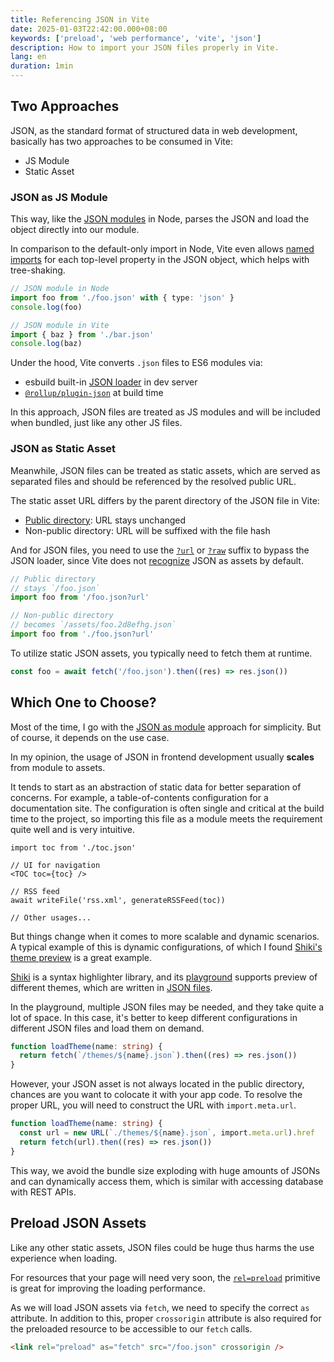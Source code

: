 ```yaml
---
title: Referencing JSON in Vite
date: 2025-01-03T22:42:00.000+08:00
keywords: ['preload', 'web performance', 'vite', 'json']
description: How to import your JSON files properly in Vite.
lang: en
duration: 1min
---
```


## Two Approaches

JSON, as the standard format of structured data in web development, basically has two approaches to be consumed in Vite:

- JS Module
- Static Asset

### JSON as JS Module

This way, like the [JSON modules](https://nodejs.org/docs/latest/api/esm.html#json-modules) in Node, parses the JSON and load the object directly into our module.

In comparison to the default-only import in Node, Vite even allows [named imports](https://vite.dev/config/shared-options.html#json-namedexports) for each top-level property in the JSON object, which helps with tree-shaking.

```ts
// JSON module in Node
import foo from './foo.json' with { type: 'json' }
console.log(foo)

// JSON module in Vite
import { baz } from './bar.json'
console.log(baz)
```

Under the hood, Vite converts `.json` files to ES6 modules via:

- esbuild built-in [JSON loader](https://esbuild.github.io/content-types/#json) in dev server
- [`@rollup/plugin-json`](https://github.com/vitejs/vite/blob/main/packages/vite/rollup.config.ts#L6) at build time

In this approach, JSON files are treated as JS modules and will be included when bundled, just like any other JS files.

### JSON as Static Asset

Meanwhile, JSON files can be treated as static assets, which are served as separated files and should be referenced by the resolved public URL.

The static asset URL differs by the parent directory of the JSON file in Vite:

- [Public directory](https://vite.dev/guide/assets.html#the-public-directory): URL stays unchanged
- Non-public directory: URL will be suffixed with the file hash

And for JSON files, you need to use the [`?url`](https://vite.dev/guide/assets.html#explicit-url-imports) or [`?raw`](https://vite.dev/guide/assets.html#importing-asset-as-string) suffix to bypass the JSON loader, since Vite does not [recognize](https://github.com/vitejs/vite/blob/main/packages/vite/src/node/constants.ts#L121) JSON as assets by default.

```ts
// Public directory
// stays `/foo.json`
import foo from '/foo.json?url'

// Non-public directory
// becomes `/assets/foo.2d8efhg.json`
import foo from './foo.json?url'
```

To utilize static JSON assets, you typically need to fetch them at runtime.

```ts
const foo = await fetch('/foo.json').then((res) => res.json())
```

## Which One to Choose?

Most of the time, I go with the [JSON as module](#json-as-js-module) approach for simplicity. But of course, it depends on the use case.

In my opinion, the usage of JSON in frontend development usually **scales** from module to assets.

It tends to start as an abstraction of static data for better separation of concerns. For example, a table-of-contents configuration for a documentation site. The configuration is often single and critical at the build time to the project, so importing this file as a module meets the requirement quite well and is very intuitive.

```tsx
import toc from './toc.json'

// UI for navigation
<TOC toc={toc} />

// RSS feed
await writeFile('rss.xml', generateRSSFeed(toc))

// Other usages...
```

But things change when it comes to more scalable and dynamic scenarios. A typical example of this is dynamic configurations, of which I found [Shiki's theme preview](https://shiki.style/themes) is a great example.

[Shiki](https://shiki.style/) is a syntax highlighter library, and its [playground](https://textmate-grammars-themes.netlify.app/) supports preview of different themes, which are written in [JSON files](https://github.com/shikijs/textmate-grammars-themes/tree/main/packages/tm-themes/themes).

In the playground, multiple JSON files may be needed, and they take quite a lot of space. In this case, it's better to keep different configurations in different JSON files and load them on demand.

```ts
function loadTheme(name: string) {
  return fetch(`/themes/${name}.json`).then((res) => res.json())
}
```

However, your JSON asset is not always located in the public directory, chances are you want to colocate it with your app code. To resolve the proper URL, you will need to construct the URL with `import.meta.url`.

```ts
function loadTheme(name: string) {
  const url = new URL(`./themes/${name}.json`, import.meta.url).href
  return fetch(url).then((res) => res.json())
}
```

This way, we avoid the bundle size exploding with huge amounts of JSONs and can dynamically access them, which is similar with accessing database with REST APIs.

## Preload JSON Assets

Like any other static assets, JSON files could be huge thus harms the use experience when loading.

For resources that your page will need very soon, the [`rel=preload`](https://developer.mozilla.org/en-US/docs/Web/HTML/Attributes/rel/preload) primitive is great for improving the loading performance.

As we will load JSON assets via `fetch`, we need to specify the correct `as` attribute. In addition to this, proper `crossorigin` attribute is also required for the preloaded resource to be accessible to our `fetch` calls.

```html
<link rel="preload" as="fetch" src="/foo.json" crossorigin />
```
